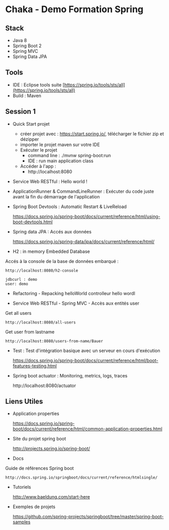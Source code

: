 # Chaka - Demo Formation Spring

## Stack
* Java 8
* Spring Boot 2
* Spring MVC
* Spring Data JPA

## Tools
* IDE : Eclipse tools suite [https://spring.io/tools/sts/all](https://spring.io/tools/sts/all)
* Build : Maven

## Session 1

* Quick Start projet

	- créer projet avec : https://start.spring.io/, télécharger le fichier zip et dézipper
	- importer le projet maven sur votre IDE
	- Exécuter le projet
		- command line : ./mvnw spring-boot:run
		- IDE : run main application class
	- Accéder à l'app : 
		- http://localhost:8080


* Service Web RESTful : Hello world !


* ApplicationRunner & CommandLineRunner : Exécuter du code juste avant la fin du démarrage de l'application


* Spring Boot Devtools : Automatic Restart & LiveReload 

	https://docs.spring.io/spring-boot/docs/current/reference/html/using-boot-devtools.html

* Spring data JPA : Accés aux données 
	
	https://docs.spring.io/spring-data/jpa/docs/current/reference/html/

* H2 : in memory Embedded Database 

Accés à la console de la base de données embarqué :
	
	http://localhost:8080/h2-console
	
	jdbcurl : demo
	user: demo

* Refactoring - Repacking helloWorld controlleur hello wordl


* Service Web RESTful - Spring MVC - Accès aux entités user

Get all users

	http://localhost:8080/all-users

Get user from lastname
	
	http://localhost:8080/users-from-name/Bauer

* Test : Test d'intégration basique avec un serveur en cours d'exécution

	https://docs.spring.io/spring-boot/docs/current/reference/html/boot-features-testing.html

* Spring boot actuator : Monitoring, metrics, logs, traces

	http://localhost:8080/actuator

## Liens Utiles

* Application properties

	https://docs.spring.io/spring-boot/docs/current/reference/html/common-application-properties.html

* Site du projet spring boot 
	
	http://projects.spring.io/spring-boot/
	
* Docs

Guide de références Spring boot
	
	http://docs.spring.io/springboot/docs/current/reference/htmlsingle/
	
* Tutoriels

	http://www.baeldung.com/start-here

* Exemples de projets

	https://github.com/spring-projects/springboot/tree/master/spring-boot-samples
